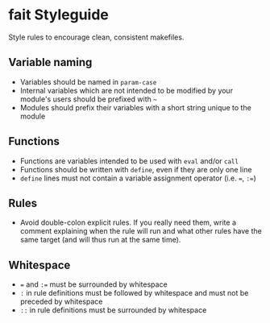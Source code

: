 # fait Styleguide

Style rules to encourage clean, consistent makefiles.

## Variable naming

* Variables should be named in `param-case`
* Internal variables which are not intended to be modified by your module's users should be prefixed with `~`
* Modules should prefix their variables with a short string unique to the module

## Functions

* Functions are variables intended to be used with `eval` and/or `call`
* Functions should be written with `define`, even if they are only one line
* `define` lines must not contain a variable assignment operator (i.e. `=`, `:=`)

## Rules

* Avoid double-colon explicit rules. If you really need them, write a comment explaining when the rule will run and what other rules have the same target (and will thus run at the same time).

## Whitespace

* `=` and `:=` must be surrounded by whitespace
* `:` in rule definitions must be followed by whitespace and must not be preceded by whitespace
* `::` in rule definitions must be surrounded by whitespace
